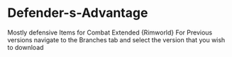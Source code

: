 # Defender-s-Advantage
Mostly defensive Items for Combat Extended {Rimworld}
For Previous versions navigate to the Branches tab and select the version that you wish to download

